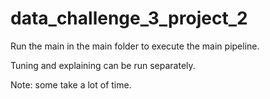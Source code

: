 ﻿# data_challenge_3_project_2
 
 Run the main in the main folder to execute the main pipeline.
 
 Tuning and explaining can be run separately.
 
 Note: some take a lot of time.
